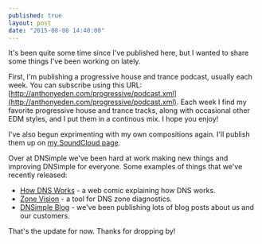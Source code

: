 ```yaml
---
published: true
layout: post
date: "2015-08-08 14:40:00"
---
```


It's been quite some time since I've published here, but I wanted to share some things I've been working on lately.

First, I'm publishing a progressive house and trance podcast, usually each week. You can subscribe using this URL: [http://anthonyeden.com/progressive/podcast.xml](http://anthonyeden.com/progressive/podcast.xml). Each week I find my favorite progressive house and trance tracks, along with occasional other EDM styles, and I put them in a continous mix. I hope you enjoy!

I've also begun exprimenting with my own compositions again. I'll publish them up on [my SoundCloud page](https://soundcloud.com/aeden-1).

Over at DNSimple we've been hard at work making new things and improving DNSimple for everyone. Some examples of things that we've recently released:

* [How DNS Works](http://howdns.works) - a web comic explaining how DNS works.
* [Zone Vision](http://zone.vision) - a tool for DNS zone diagnostics.
* [DNSimple Blog](http://blog.dnsimple.com) - we've been publishing lots of blog posts about us and our customers.

That's the update for now. Thanks for dropping by!
